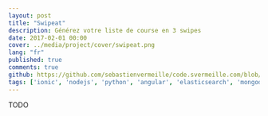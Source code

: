 ```yaml
---
layout: post
title: "Swipeat"
description: Générez votre liste de course en 3 swipes
date: 2017-02-01 00:00
cover: ../media/project/cover/swipeat.png
lang: "fr"
published: true
comments: true
github: https://github.com/sebastienvermeille/code.svermeille.com/blob/master/src/content/Databases/desactiver-les-foreign-keys-sur-mariadb-ou-mysql.md
tags: ['ionic', 'nodejs', 'python', 'angular', 'elasticsearch', 'mongodb']
---
```


TODO